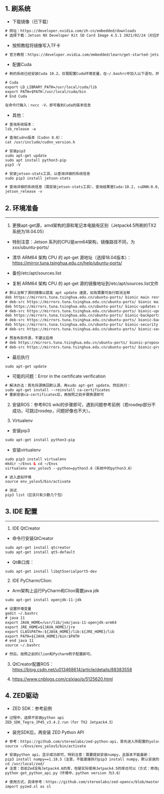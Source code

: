 ## 1. 刷系统

* 下载镜像（已下载）
```html
# 网址：https://developer.nvidia.com/zh-cn/embedded/downloads
# 选择下载：Jetson NX Developer Kit SD Card Image 4.5.1 2021/02/24（对应的Ubuntu版本为18.04.05）
```

* 按照教程将镜像写入TF卡
```html
# 官方教程：https://developer.nvidia.com/embedded/learn/get-started-jetson-xavier-nx-devkit#write
```

* 配置Cuda
```html
# 刷的系统已经安装Cuda 10.2，仅需配置Cuda环境变量，在~/.bashrc中加入以下语句，并重启Terminal

# Cuda
export LD_LIBRARY_PATH=/usr/local/cuda/lib
export PATH=$PATH:/usr/local/cuda/bin
# End Cuda

在命令行输入：nvcc -V，即可看到Cuda的版本信息
```

* 其他：
```html
# 查询系统版本：
lsb_release -a

# 查询Cudnn版本（Cudnn 8.0）：
cat /usr/include/cudnn_version.h

# 安装pip3
sudo apt-get update
sudo apt install python3-pip
pip3 -V

# 安装jetson-stats工具，以查询详细的系统信息
sudo pip3 install jetson-stats

# 查询详细的系统信息（需安装jetson-stats工具），查询结果是Cuda:10.2, cuDNN:8.0, TensorRT:7.1.3, OpenCV 4.1.1等（不带GPU）；
jetson_release -v
```

## 2. 环境准备
----------
1. 更换apt-get源，amd架构的源和笔记本电脑有区别（Jetpack4.5所刷的TX2系统为18.04.05）

* 特别注意：Jetson 系列的CPU是arm64架构，镜像路径不同，为xxx/ubuntu-ports/

* 清华 ARM64 架构 CPU 的 apt-get 源地址（选择18.04版本）：https://mirror.tuna.tsinghua.edu.cn/help/ubuntu-ports/
* 备份/etc/apt/sources.list

* 复制 ARM64 架构 CPU 的 apt-get 源的镜像地址到/etc/apt/sources.list文件
```html
# 默认注释了源码镜像以提高 apt update 速度，如有需要可自行取消注释
deb https://mirrors.tuna.tsinghua.edu.cn/ubuntu-ports/ bionic main restricted universe multiverse
# deb-src https://mirrors.tuna.tsinghua.edu.cn/ubuntu-ports/ bionic main restricted universe multiverse
deb https://mirrors.tuna.tsinghua.edu.cn/ubuntu-ports/ bionic-updates main restricted universe multiverse
# deb-src https://mirrors.tuna.tsinghua.edu.cn/ubuntu-ports/ bionic-updates main restricted universe multiverse
deb https://mirrors.tuna.tsinghua.edu.cn/ubuntu-ports/ bionic-backports main restricted universe multiverse
# deb-src https://mirrors.tuna.tsinghua.edu.cn/ubuntu-ports/ bionic-backports main restricted universe multiverse
deb https://mirrors.tuna.tsinghua.edu.cn/ubuntu-ports/ bionic-security main restricted universe multiverse
# deb-src https://mirrors.tuna.tsinghua.edu.cn/ubuntu-ports/ bionic-security main restricted universe multiverse

# 预发布软件源，不建议启用
# deb https://mirrors.tuna.tsinghua.edu.cn/ubuntu-ports/ bionic-proposed main restricted universe multiverse
# deb-src https://mirrors.tuna.tsinghua.edu.cn/ubuntu-ports/ bionic-proposed main restricted universe multiverse
```

* 最后执行
```html
sudo apt-get update 
```

* 可能的问题：Error in the certificate verification
```html
# 解决办法：首先将源换回默认源，再sudo apt-get update，然后执行：
sudo apt-get install --reinstall ca-certificates
# 重新安装ca-certificates后，再按照之前步骤换源即可
```

2. 安装ROS：参考ROS wiki的步骤即可，遇到问题参考前例（若rosdep部分不成功，可跳过rosdep，问题好像也不大）。

3. Virtualenv

* 安装pip3
```html
sudo apt-get install python3-pip
```

* 安装virtualenv
```html
sudo pip3 install virtualenv
mkdir ~/Envs & cd ~/Envs
virtualenv env_yolov5 --python=python3.6（系统中的python3.6）

# 进入虚拟环境
source env_yolov5/bin/activate

# 测试
pip3 list（应该只有少数几个包）
```


## 3. IDE 配置
----------

1. IDE QtCreator

* 命令行安装QtCreator
```html
sudo apt-get install qtcreator
sudo apt-get install qt5-default
```
* Qt串口库：
```html
sudo apt-get install libqt5serialport5-dev
```

2. IDE PyCharm/Clion:

* Arm架构上运行PyCharm和Clion需要java jdk
```html
sudo apt-get install openjdk-11-jdk

# 设置环境变量
gedit ~/.bashrc
# java 11
export JAVA_HOME=/usr/lib/jvm/java-11-openjdk-arm64
export JRE_HOME=${JAVA_HOME}/jre
export CLASSPATH=:${JAVA_HOME}/lib:${JRE_HOME}/lib
export PATH=${JAVA_HOME}/bin:$PATH
# end java 11
source ~/.bashrc

# 然后，按照之前的Clion和Pycharm例子配置即可。
```

3. QtCreator配置ROS：https://blog.csdn.net/u013468614/article/details/88383558

4. https://www.cnblogs.com/cslxiao/p/5125620.html


## 4. ZED驱动

* ZED SDK：参考前例
```html
# 过程中，选择不安装python api
ZED_SDK_Tegra_JP45_v3.4.2.run（for TX2 Jetpack4.5）
```

* 装完SDK后，再安装 ZED Python API
```html
# 参考：https://github.com/stereolabs/zed-python-api，首先进入所配置的yolov5 virtualenv环境（在该环境中，官方需求的依赖项应该都安好了）
source ~/Envs/env_yolov5/bin/activate

# 安装python api，显示成功即可，特别注意：需要提前安装numpy，且版本不能最新：
pip3 install numpy==1.18.5（注意，不能直接执行pip3 install numpy，默认安装的1.19.5版本有问题，import后会出现illegal instruction (core dumped)）
cd /usr/local/zed/
# 注意：目前Zed没有Jetpack4.6的库，但是实际使用Jetpack4.5的库也可以（方式：修改get_python_api.py中的JETSON_JETPACK="46"为JETSON_JETPACK="45"）
python get_python_api.py（环境中，python version 为3.6）

# 使用方式，具体参考：https://github.com/stereolabs/zed-opencv/blob/master/python/zed-opencv.py
import pyzed.sl as sl
```





